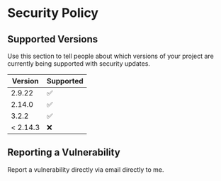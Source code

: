 # Security Policy

## Supported Versions

Use this section to tell people about which versions of your project are
currently being supported with security updates.

| Version | Supported          |
| ------- | ------------------ |
| 2.9.22  | :white_check_mark: |
| 2.14.0  | :white_check_mark: |
| 3.2.2   | :white_check_mark: |
| < 2.14.3| :x:                |

## Reporting a Vulnerability

Report a vulnerability directly via email directly to me.

